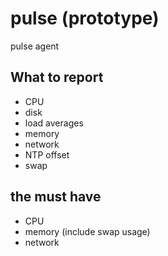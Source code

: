 # pulse (prototype)
pulse agent


## What to report

* CPU
* disk
* load averages
* memory
* network
* NTP offset
* swap


## the must have

* CPU
* memory (include swap usage)
* network
